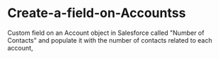 # Create-a-field-on-Accountss
Custom field on an Account object in Salesforce called "Number of Contacts" and populate it with the number of contacts related to each account,
